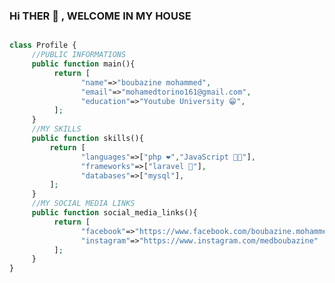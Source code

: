 ### Hi THER 👋 , WELCOME IN MY HOUSE


```php

class Profile {
     //PUBLIC INFORMATIONS
     public function main(){
          return [
                "name"=>"boubazine mohammed",
                "email"=>"mohamedtorino161@gmail.com",
                "education"=>"Youtube University 😁",
          ];
     }
     //MY SKILLS
     public function skills(){
         return [
                "languages"=>["php ❤️","JavaScript 🧑‍💻"],
                "frameworks"=>["laravel 🤗"],
                "databases"=>["mysql"],
         ];
     }
     //MY SOCIAL MEDIA LINKS
     public function social_media_links(){
          return [
                "facebook"=>"https://www.facebook.com/boubazine.mohammed.dz"
                "instagram"=>"https://www.instagram.com/medboubazine"
          ];
     }
}





```


<!--
**Medboubazine/Medboubazine** is a ✨ _special_ ✨ repository because its `README.md` (this file) appears on your GitHub profile.

Here are some ideas to get you started:

- 🔭 I’m currently working on ...
- 🌱 I’m currently learning ...
- 👯 I’m looking to collaborate on ...
- 🤔 I’m looking for help with ...
- 💬 Ask me about ...
- 📫 How to reach me: ...
- 😄 Pronouns: ...
- ⚡ Fun fact: ...
-->
